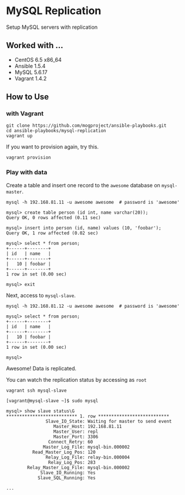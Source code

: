 MySQL Replication
=================

Setup MySQL servers with replication


Worked with ...
----

- CentOS 6.5 x86_64
- Ansible 1.5.4
- MySQL 5.6.17
- Vagrant 1.4.2


How to Use
----

### with Vagrant

```
git clone https://github.com/mogproject/ansible-playbooks.git
cd ansible-playbooks/mysql-replication
vagrant up
```

If you want to provision again, try this.

```
vagrant provision
```

### Play with data

Create a table and insert one record to the ```awesome``` database on ```mysql-master```.

```
mysql -h 192.168.81.11 -u awesome awesome  # password is 'awesome'

mysql> create table person (id int, name varchar(20));
Query OK, 0 rows affected (0.11 sec)

mysql> insert into person (id, name) values (10, 'foobar');
Query OK, 1 row affected (0.02 sec)

mysql> select * from person;
+------+--------+
| id   | name   |
+------+--------+
|   10 | foobar |
+------+--------+
1 row in set (0.00 sec)

mysql> exit
```

Next, access to ```mysql-slave```.

```
mysql -h 192.168.81.12 -u awesome awesome  # password is 'awesome'

mysql> select * from person;
+------+--------+
| id   | name   |
+------+--------+
|   10 | foobar |
+------+--------+
1 row in set (0.00 sec)

mysql>
```

Awesome! Data is replicated.

You can watch the replication status by accessing as ```root```

```
vagrant ssh mysql-slave

[vagrant@mysql-slave ~]$ sudo mysql

mysql> show slave status\G
*************************** 1. row ***************************
               Slave_IO_State: Waiting for master to send event
                  Master_Host: 192.168.81.11
                  Master_User: repl
                  Master_Port: 3306
                Connect_Retry: 60
              Master_Log_File: mysql-bin.000002
          Read_Master_Log_Pos: 120
               Relay_Log_File: relay-bin.000004
                Relay_Log_Pos: 283
        Relay_Master_Log_File: mysql-bin.000002
             Slave_IO_Running: Yes
            Slave_SQL_Running: Yes

...
```
